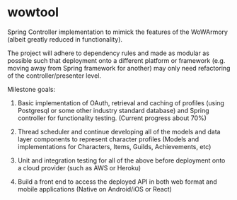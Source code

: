 # wowtool

Spring Controller implementation to mimick the features of the WoWArmory (albeit greatly reduced in functionality).

The project will adhere to dependency rules and made as modular as possible such that deployment onto a different platform or
framework (e.g. moving away from Spring framework for another) may only need refactoring of the controller/presenter level.

Milestone goals:

1. Basic implementation of OAuth, retrieval and caching of profiles (using Postgresql or some other industry standard database)
   and Spring controller for functionality testing.
   (Current progress about 70%)
   
2. Thread scheduler and continue developing all of the models and data layer components to represent character profiles
   (Models and implementations for Characters, Items, Guilds, Achievements, etc)
   
3. Unit and integration testing for all of the above before deployment onto a cloud provider (such as AWS or Heroku)

4. Build a front end to access the deployed API in both web format and mobile applications (Native on Android/iOS or React)
